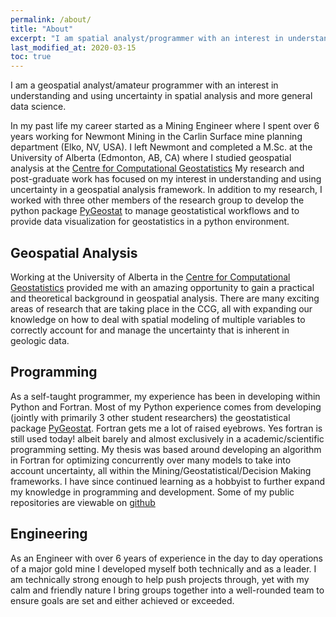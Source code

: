```yaml
---
permalink: /about/
title: "About"
excerpt: "I am spatial analyst/programmer with an interest in understanding and using uncertainty in spatial analysis and more general data science."
last_modified_at: 2020-03-15
toc: true
---
```


I am a geospatial analyst/amateur programmer with an interest in understanding and using uncertainty in spatial analysis and more general data science.

In my past life my career started as a Mining Engineer where I spent over 6 years working for Newmont Mining in the Carlin Surface mine planning department (Elko, NV, USA). I left Newmont and completed a M.Sc. at the University of Alberta (Edmonton, AB, CA) where I studied geospatial analysis at the [Centre for Computational Geostatistics](http://www.ccgalberta.com/) My research and post-graduate work has focused on my interest in understanding and using uncertainty in a geospatial analysis framework. In addition to my research, I worked with three other members of the research group to develop the python package [PyGeostat](http://www.ccgalberta.com/pygeostat/welcome.html) to manage geostatistical workflows and to provide data visualization for geostatistics in a python environment.

## Geospatial Analysis

Working at the University of Alberta in the [Centre for Computational Geostatistics](http://www.ccgalberta.com/) provided me with an amazing opportunity to gain a practical and theoretical background in geospatial analysis. There are many exciting areas of research that are taking place in the CCG, all with expanding our knowledge on how to deal with spatial modeling of multiple variables to correctly account for and manage the uncertainty that is inherent in geologic data.

## Programming

As a self-taught programmer, my experience has been in developing within Python and Fortran. Most of my Python experience comes from developing (jointly with primarily 3 other student researchers) the geostatistical package [PyGeostat](http://www.ccgalberta.com/pygeostat/welcome.html). Fortran gets me a lot of raised eyebrows. Yes fortran is still used today! albeit barely and almost exclusively in a academic/scientific programming setting. My thesis was based around developing an algorithm in Fortran for optimizing concurrently over many models to take into account uncertainty, all within the Mining/Geostatistical/Decision Making frameworks. I have since continued learning as a hobbyist to further expand my knowledge in programming and development. Some of my public repositories are viewable on [github](https://github.com/tyleracorn/)

## Engineering

As an Engineer with over 6 years of experience in the day to day operations of a major gold mine I developed myself both technically and as a leader. I am technically strong enough to help push projects through, yet with my calm and friendly nature I bring groups together into a well-rounded team to ensure goals are set and either achieved or exceeded.

